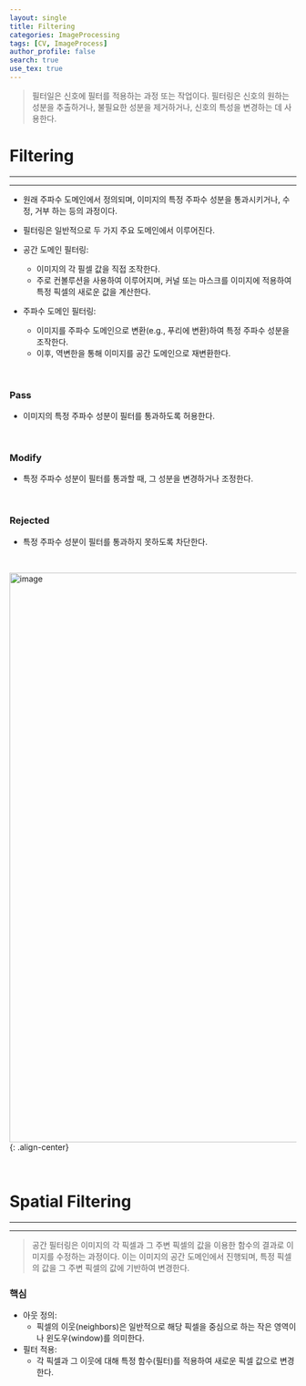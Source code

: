 ```yaml
---
layout: single
title: Filtering
categories: ImageProcessing
tags: [CV, ImageProcess]
author_profile: false
search: true
use_tex: true
---
```


> 필터일은 신호에 필터를 적용하는 과정 또는 작업이다.
> 필터링은 신호의 원하는 성분을 추출하거나, 불필요한 성분을 제거하거나, 신호의 특성을 변경하는 데 사용한다.


# Filtering

---

---

- 원래 주파수 도메인에서 정의되며, 이미지의 특정 주파수 성분을 통과시키거나, 수정, 거부 하는 등의 과정이다.
  
- 필터링은 일반적으로 두 가지 주요 도메인에서 이루어진다.

- 공간 도메인 필터링:
  - 이미지의 각 필셀 값을 직접 조작한다.
  - 주로 컨볼루션을 사용하여 이루어지며, 커널 또는 마스크를 이미지에 적용하여 특정 픽셀의 새로운 값을 계산한다.
- 주파수 도메인 필터링:
  - 이미지를 주파수 도메인으로 변환(e.g., 푸리에 변환)하여 특정 주파수 성분을 조작한다.
  - 이후, 역변한을 통해 이미지를 공간 도메인으로 재변환한다.


<br>

### Pass
- 이미지의 특정 주파수 성분이 필터를 통과하도록 허용한다.

<br>

### Modify
- 특정 주파수 성분이 필터를 통과할 때, 그 성분을 변경하거나 조정한다.

<br>

### Rejected
- 특정 주파수 성분이 필터를 통과하지 못하도록 차단한다.

<br>

<img width="1000" alt="image" src="https://github.com/woo-kyu/woo-kyu.github.io/assets/102133610/46f86251-7647-4f09-b0ec-f0b2a48e6b59">{: .align-center}

<br>

# Spatial Filtering

---

---

> 공간 필터링은 이미지의 각 픽셀과 그 주변 픽셀의 값을 이용한 함수의 결과로 이미지를 수정하는 과정이다.
> 이는 이미지의 공간 도메인에서 진행되며, 특정 픽셀의 값을 그 주변 픽셀의 값에 기반하여 변경한다.

### 핵심
- 아웃 정의: 
  - 픽셀의 이웃(neighbors)은 일반적으로 해당 픽셀을 중심으로 하는 작은 영역이나 윈도우(window)를 의미한다.
- 필터 적용:
  - 각 픽셀과 그 이웃에 대해 특정 함수(필터)를 적용하여 새로운 픽셀 값으로 변경한다.

<br>

